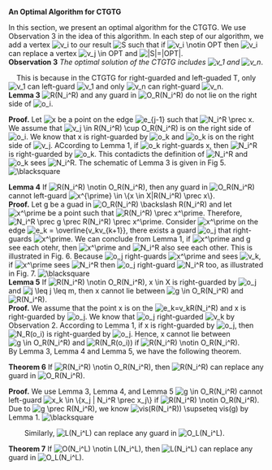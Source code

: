 **An Optimal Algorithm for CTGTG**  

In this section, we present an optimal algorithm for the CTGTG. We use Observation 3 in the idea of this algorithm. In each step of our algorithm, we add a vertex <img src="https://tex.s2cms.ru/svg/v_i" alt="v_i" /> to our result <img src="https://tex.s2cms.ru/svg/S" alt="S" /> such that if <img src="https://tex.s2cms.ru/svg/v_i%20%5Cnotin%20OPT" alt="v_i \notin OPT" /> then <img src="https://tex.s2cms.ru/svg/v_i" alt="v_i" /> can replace a vertex <img src="https://tex.s2cms.ru/svg/v_j%20%5Cin%20OPT" alt="v_j \in OPT" /> and <img src="https://tex.s2cms.ru/svg/%7CS%7C%3D%7COPT%7C" alt="|S|=|OPT|" />.  
**Observation 3** *The optimal solution of the CTGTG includes <img src="https://tex.s2cms.ru/svg/v_1" alt="v_1" /> and <img src="https://tex.s2cms.ru/svg/v_n" alt="v_n" />*.  

&nbsp;&nbsp;&nbsp;&nbsp;This is because in the CTGTG for right-guarded and left-guaded T, only <img src="https://tex.s2cms.ru/svg/v_1" alt="v_1" /> can left-guard <img src="https://tex.s2cms.ru/svg/v_1" alt="v_1" /> and only <img src="https://tex.s2cms.ru/svg/v_n" alt="v_n" /> can right-guard <img src="https://tex.s2cms.ru/svg/v_n" alt="v_n" />.  
**Lemma 3** <img src="https://tex.s2cms.ru/svg/R(N_i%5ER)" alt="R(N_i^R)" /> and any guard in <img src="https://tex.s2cms.ru/svg/O_R(N_i%5ER)" alt="O_R(N_i^R)" /> do not lie on the right side of <img src="https://tex.s2cms.ru/svg/o_i" alt="o_i" />.  

**Proof.** Let <img src="https://tex.s2cms.ru/svg/x" alt="x" /> be a point on the edge <img src="https://tex.s2cms.ru/svg/e_%7Bj-1%7D" alt="e_{j-1}" /> such that <img src="https://tex.s2cms.ru/svg/N_i%5ER%20%5Cprec%20x" alt="N_i^R \prec x" />. We assume that <img src="https://tex.s2cms.ru/svg/v_j%20%5Cin%20R(N_i%5ER)%20%5Ccup%20O_R(N_i%5ER)" alt="v_j \in R(N_i^R) \cup O_R(N_i^R)" /> is on the right side of <img src="https://tex.s2cms.ru/svg/o_i" alt="o_i" />. We know that x is right-guarded by <img src="https://tex.s2cms.ru/svg/o_k" alt="o_k" /> and <img src="https://tex.s2cms.ru/svg/o_k" alt="o_k" /> is on the right side of <img src="https://tex.s2cms.ru/svg/v_j" alt="v_j" />. ACcording to Lemma 1, if <img src="https://tex.s2cms.ru/svg/o_k" alt="o_k" /> right-guards x, then <img src="https://tex.s2cms.ru/svg/N_i%5ER" alt="N_i^R" /> is right-guarded by <img src="https://tex.s2cms.ru/svg/o_k" alt="o_k" />. This contadicts the definition of <img src="https://tex.s2cms.ru/svg/N_i%5ER" alt="N_i^R" /> and <img src="https://tex.s2cms.ru/svg/o_k" alt="o_k" /> sees <img src="https://tex.s2cms.ru/svg/N_i%5ER" alt="N_i^R" />. The schematic of Lemma 3 is given in Fig 5. <img src="https://tex.s2cms.ru/svg/%5Cblacksquare" alt="\blacksquare" />  

**Lemma 4** If <img src="https://tex.s2cms.ru/svg/R(N_i%5ER)%20%5Cnotin%20O_R(N_i%5ER)" alt="R(N_i^R) \notin O_R(N_i^R)" />, then any guard in <img src="https://tex.s2cms.ru/svg/O_R(N_i%5ER)" alt="O_R(N_i^R)" /> cannot left-guard <img src="https://tex.s2cms.ru/svg/x%5E%7B%5Cprime%7D%20%5Cin%20%5C%7Bx%20%5Cin%20X%7CR(N_i%5ER)%20%5Cprec%20x%5C%7D" alt="x^{\prime} \in \{x \in X|R(N_i^R) \prec x\}" />.  
**Proof.** Let g be a guad in <img src="https://tex.s2cms.ru/svg/O_R(N_i%5ER)%20%5Cbackslash%20R(N_i%5ER)" alt="O_R(N_i^R) \backslash R(N_i^R)" /> and let <img src="https://tex.s2cms.ru/svg/x%5E%5Cprime" alt="x^\prime" /> be a point such that <img src="https://tex.s2cms.ru/svg/R(N_i%5ER)%20%5Cprec%20x%5E%5Cprime" alt="R(N_i^R) \prec x^\prime" />. Therefore, <img src="https://tex.s2cms.ru/svg/N_i%5ER%20%5Cprec%20g%20%5Cprec%20R(N_i%5ER)%20%5Cprec%20x%5E%5Cprime" alt="N_i^R \prec g \prec R(N_i^R) \prec x^\prime" />. Consider <img src="https://tex.s2cms.ru/svg/x%5E%5Cprime" alt="x^\prime" /> on the edge <img src="https://tex.s2cms.ru/svg/e_k%20%3D%20%5Coverline%7Bv_kv_%7Bk%2B1%7D%7D" alt="e_k = \overline{v_kv_{k+1}}" />, there exists a guard <img src="https://tex.s2cms.ru/svg/o_j" alt="o_j" /> that right-guards <img src="https://tex.s2cms.ru/svg/x%5E%5Cprime" alt="x^\prime" />. We can conclude from Lemma 1, if <img src="https://tex.s2cms.ru/svg/x%5E%5Cprime" alt="x^\prime" /> and g see each otehr, then <img src="https://tex.s2cms.ru/svg/x%5E%5Cprime" alt="x^\prime" /> and <img src="https://tex.s2cms.ru/svg/N_i%5ER" alt="N_i^R" /> also see each other. This is illustrated in Fig. 6. Because <img src="https://tex.s2cms.ru/svg/o_j" alt="o_j" /> right-guards <img src="https://tex.s2cms.ru/svg/x%5E%5Cprime" alt="x^\prime" /> and sees <img src="https://tex.s2cms.ru/svg/v_k" alt="v_k" />, if <img src="https://tex.s2cms.ru/svg/x%5E%5Cprime" alt="x^\prime" /> sees <img src="https://tex.s2cms.ru/svg/N_i%5ER" alt="N_i^R" /> then <img src="https://tex.s2cms.ru/svg/o_j" alt="o_j" /> right-guard <img src="https://tex.s2cms.ru/svg/N_i%5ER" alt="N_i^R" /> too, as illustrated in Fig. 7. <img src="https://tex.s2cms.ru/svg/%5Cblacksquare" alt="\blacksquare" />  
**Lemma 5** If <img src="https://tex.s2cms.ru/svg/R(N_i%5ER)%20%5Cnotin%20O_R(N_i%5ER)%2C%20x%20%5Cin%20X" alt="R(N_i^R) \notin O_R(N_i^R), x \in X" /> is right-guarded by <img src="https://tex.s2cms.ru/svg/o_j" alt="o_j" />  and <img src="https://tex.s2cms.ru/svg/j%20%5Cleq%20j%20%5Cleq%20m" alt="j \leq j \leq m" />, then x cannot lie between <img src="https://tex.s2cms.ru/svg/g%20%5Cin%20O_R(N_i%5ER)" alt="g \in O_R(N_i^R)" /> and <img src="https://tex.s2cms.ru/svg/R(N_i%5ER)" alt="R(N_i^R)" />.  
**Proof.** We assume that the point x is on the <img src="https://tex.s2cms.ru/svg/e_k%3Dv_kR(N_i%5ER)" alt="e_k=v_kR(N_i^R)" /> and x is right-guarded by <img src="https://tex.s2cms.ru/svg/o_j" alt="o_j" />. We know that <img src="https://tex.s2cms.ru/svg/o_j" alt="o_j" /> right-guarded <img src="https://tex.s2cms.ru/svg/v_k" alt="v_k" /> by Observation 2. According to Lemma 1, if x is right-guarded by <img src="https://tex.s2cms.ru/svg/o_j" alt="o_j" />, then <img src="https://tex.s2cms.ru/svg/N_R(o_i)" alt="N_R(o_i)" /> is right-guarded by <img src="https://tex.s2cms.ru/svg/o_j" alt="o_j" />. Hence, x cannot lie between <img src="https://tex.s2cms.ru/svg/g%20%5Cin%20O_R(N_i%5ER)" alt="g \in O_R(N_i^R)" /> and <img src="https://tex.s2cms.ru/svg/R(N_R(o_i))" alt="R(N_R(o_i))" /> if <img src="https://tex.s2cms.ru/svg/R(N_i%5ER)%20%5Cnotin%20O_R(N_i%5ER)" alt="R(N_i^R) \notin O_R(N_i^R)" />.  
By Lemma 3, Lemma 4 and Lemma 5, we have the following theorem.  

**Theorem 6** If <img src="https://tex.s2cms.ru/svg/R(N_i%5ER)%20%5Cnotin%20O_R(N_i%5ER)" alt="R(N_i^R) \notin O_R(N_i^R)" />, then <img src="https://tex.s2cms.ru/svg/R(N_i%5ER)" alt="R(N_i^R)" /> can replace any guard in <img src="https://tex.s2cms.ru/svg/O_R(N_i%5ER)" alt="O_R(N_i^R)" />.  

**Proof.** We use Lemma 3, Lemma 4, and Lemma 5 <img src="https://tex.s2cms.ru/svg/g%20%5Cin%20O_R(N_i%5ER)" alt="g \in O_R(N_i^R)" /> cannot left-guard <img src="https://tex.s2cms.ru/svg/x_k%20%5Cin%20%5C%7Bx_j%20%7C%20N_i%5ER%20%5Cprec%20x_j%5C%7D" alt="x_k \in \{x_j | N_i^R \prec x_j\}" /> if <img src="https://tex.s2cms.ru/svg/R(N_i%5ER)%20%5Cnotin%20O_R(N_i%5ER)" alt="R(N_i^R) \notin O_R(N_i^R)" />. Due to <img src="https://tex.s2cms.ru/svg/g%20%5Cprec%20R(N_i%5ER)" alt="g \prec R(N_i^R)" />, we know <img src="https://tex.s2cms.ru/svg/vis(R(N_i%5ER))%20%5Csupseteq%20vis(g)" alt="vis(R(N_i^R)) \supseteq vis(g)" /> by Lemma 1. <img src="https://tex.s2cms.ru/svg/%5Cblacksquare" alt="\blacksquare" />  

&nbsp; &nbsp; &nbsp; &nbsp; Similarly, <img src="https://tex.s2cms.ru/svg/L(N_i%5EL)" alt="L(N_i^L)" /> can replace any guard in <img src="https://tex.s2cms.ru/svg/O_L(N_i%5EL)" alt="O_L(N_i^L)" />.  

**Theorem 7** If <img src="https://tex.s2cms.ru/svg/O(N_i%5EL)%20%5Cnotin%20L(N_i%5EL)" alt="O(N_i^L) \notin L(N_i^L)" />, then <img src="https://tex.s2cms.ru/svg/L(N_i%5EL)" alt="L(N_i^L)" /> can replace any guard in <img src="https://tex.s2cms.ru/svg/O_L(N_i%5EL)" alt="O_L(N_i^L)" />.  

